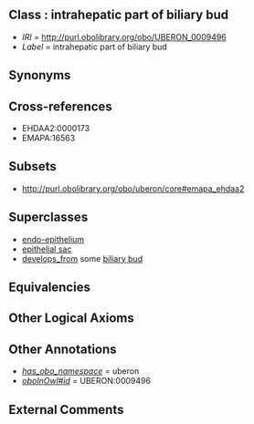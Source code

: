 
## Class : intrahepatic part of biliary bud

 * *IRI* = http://purl.obolibrary.org/obo/UBERON_0009496
 * *Label* = intrahepatic part of biliary bud

## Synonyms


## Cross-references

 * EHDAA2:0000173
 * EMAPA:16563

## Subsets

 * http://purl.obolibrary.org/obo/uberon/core#emapa_ehdaa2

## Superclasses

 * [endo-epithelium](../../UBERON/11/UBERON_0005911.md)
 * [epithelial sac](../../UBERON/99/UBERON_0007499.md)
 * [develops_from](../../RO/02/RO_0002202.md) some [biliary bud](../../UBERON/12/UBERON_0004912.md)

## Equivalencies


## Other Logical Axioms


## Other Annotations

 * *[has_obo_namespace](../../ce/oboInOwl#hasOBONamespace.md)* = uberon
 * *[oboInOwl#id](../../id/oboInOwl#id.md)* = UBERON:0009496

## External Comments

